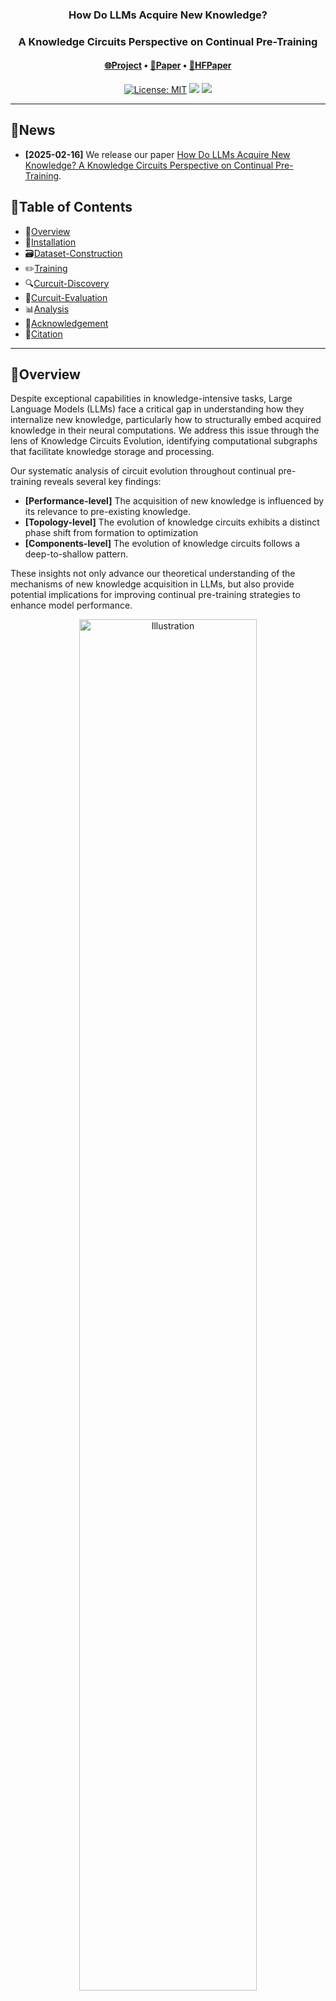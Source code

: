 <div align="center">
<h3 align="center">How Do LLMs Acquire New Knowledge?</p>
<h3 align="center">A Knowledge Circuits Perspective on Continual Pre-Training</p>

<h4 align="center">
  <a href="https://zjunlp.github.io/project/DynamicKnowledgeCircuits/">🌐Project</a> •
  <a href="https://arxiv.org/abs/2502.11196">📄Paper</a> •
  <a href="https://huggingface.co/papers/2502.11196">🤗HFPaper</a>
</h4>

[![License: MIT](https://img.shields.io/badge/License-MIT-yellow.svg)](https://opensource.org/licenses/MIT)
![](https://img.shields.io/github/last-commit/zjunlp/DynamicKnowledgeCircuits?color=green) 
![](https://img.shields.io/badge/PRs-Welcome-red)

---

</div>

## 🔔News

- <strong>[2025-02-16]</strong> We release our paper [How Do LLMs Acquire New Knowledge? A Knowledge Circuits Perspective on Continual Pre-Training](https://arxiv.org/abs/2502.11196).

## 📖Table of Contents

- 🌟[Overview](#overview)
- 🔧[Installation](#installation)
- 🗃️[Dataset-Construction](#%EF%B8%8Fdataset-construction)
- ✏️[Training](#%EF%B8%8Ftraining)
- 🔍[Curcuit-Discovery](#circuit-discovery)
- 🤔[Curcuit-Evaluation](#circuit-evaluation)
- 📊[Analysis](#analysis)
- 🌻[Acknowledgement](#acknowledgement)
- 🚩[Citation](#citation)

---

## 🌟Overview

Despite exceptional capabilities in knowledge-intensive tasks, Large Language Models (LLMs) face a critical gap in understanding how they internalize new knowledge, particularly how to structurally embed acquired knowledge in their neural computations. We address this issue through the lens of Knowledge Circuits Evolution, identifying computational subgraphs that facilitate knowledge storage and processing.

Our systematic analysis of circuit evolution throughout continual pre-training reveals several key findings:
- <strong>[Performance-level]</strong> The acquisition of new knowledge is influenced by its relevance to pre-existing knowledge.
- <strong>[Topology-level]</strong> The evolution of knowledge circuits exhibits a distinct phase shift from formation to optimization
- <strong>[Components-level]</strong> The evolution of knowledge circuits follows a deep-to-shallow pattern.

These insights not only advance our theoretical understanding of the mechanisms of new knowledge acquisition in LLMs, but also provide potential implications for improving continual pre-training strategies to enhance model performance.

<div align="center">
  <img src="./assets/illustration.png" style="width: 75%;" alt="Illustration">
</div>

## 🔧Installation

```bash
git clone https://github.com/zjunlp/DynamicKnowledgeCircuits
cd DynamicKnowledgeCircuits
pip install -r requirements.txt
```

## 🗃️Dataset-Construction

**Step1:** Generate the knowledge entities with different types and frequencies.

```bash
python data/datapoint_generation.py
```

**Step2:** Convert the knowledge entities into biography segments.

```bash
python data/text_data_generation.py
```

**Step3:** Generate the test set for the evaluation of models and knowledge circuits.

```bash
python data/query_data_generation.py
python data/circuits_data_generation.py
```

## ✏️Training

Run the continual pre-training process with the following command:

```bash
bash scripts/$model/train.sh
```
> Note: Remember to change `$model` in the script to the name model you want to train, such as `gpt2`, `gpt2-medium`, etc.

Example script for training GPT-2 small model:

```bash
model=gpt2
model_name_or_path=/mnt/8t/oyx/PLMs/${model}  # Change this to the path of the model
train_file=data/entities_50000/train.jsonl
validation_file=data/entities_50000/validation.jsonl
CUDA_VISIBLE_DEVICES=0,1 python train.py \
    --model $model \
    --model_name_or_path $model_name_or_path \
    --tokenizer_name $model_name_or_path \
    --train_file $train_file \
    --validation_file $validation_file \
    --load_data_from_cache False \
    --block_size 1024 \
    --output_dir outputs/train/$model/$(date +"%Y-%m-%d-%H-%M-%S")/checkpoints \
    --do_train \
    --do_eval \
    --eval_strategy steps \
    --per_device_train_batch_size 16 \
    --per_device_eval_batch_size 16 \
    --gradient_accumulation_steps 4 \
    --learning_rate 1e-3 \
    --weight_decay 0.1 \
    --adam_beta1 0.9 \
    --adam_beta2 0.95 \
    --adam_epsilon 1e-6 \
    --num_train_epochs 25 \
    --lr_scheduler_type constant \
    --logging_dir outputs/train/$model/$(date +"%Y-%m-%d-%H-%M-%S") \
    --logging_strategy steps \
    --logging_steps 50 \
    --save_strategy epoch \
    --report_to wandb
```

## 🔍Circuit-Discovery

Run the circuit discovery process with the following command:

```bash
bash scripts/$model/eap.sh
```
> Note: Remember to change `$model` in the script to the name model you want to train, such as `gpt2`, `gpt2-medium`, etc.

Example script for discovering knowledge circuits in GPT-2 small model:

```bash
model=gpt2
directory_path=outputs/train/gpt2/2024-12-19-22-27-33/checkpoints  # Change this to the path of the directory where the checkpoints are saved
circuit_n=300

for task in "city" "company" "major"; do
    data_file=data/entities_50000/circuit_${circuit_n}/${model}/${task}.jsonl
    for dirname in "$directory_path"/checkpoint-*/; do
        model_path="$dirname"
        for type in "new" "revised"; do
            for frequency in "high" "medium" "low"; do
                CUDA_VISIBLE_DEVICES=0 python circuit_discovery.py \
                    --model $model \
                    --model_path $model_path \
                    --task $task \
                    --data_file $data_file \
                    --type $type \
                    --frequency $frequency \
                    --batch_size 64 \
                    --method "EAP-IG"
            done
        done
    done
done
```

## 🤔Circuit-Evaluation

Run the circuit evaluation process with the following command:

```bash
bash scripts/$model/circuit_eval.sh
```
> Note: Remember to change `$model` in the script to the name model you want to train, such as `gpt2`, `gpt2-medium`, etc.

Example script for evaluate knowledge circuits in GPT-2 small model:

```bash
model=gpt2
directory_path=outputs/train/gpt2/2024-12-19-22-27-33/checkpoints  # Change this to the path of the directory where the checkpoints are saved
circuit_n=300

test_data_file=data/entities_50000/test.jsonl

for task in "city" "company" "major"; do
    eval_data_file=data/entities_50000/circuit_${circuit_n}/${model}/${task}.jsonl
    for dirname in "$directory_path"/checkpoint-*/; do
        model_path="$dirname"
        for source_type in "new" "revised"; do
            for source_frequency in "high" "medium" "low"; do
                target_type=$source_type
                for target_frequency in "high" "medium" "low"; do
                    CUDA_VISIBLE_DEVICES=0 python circuit_eval.py \
                        --model $model \
                        --model_path $model_path \
                        --task $task \
                        --eval_data_file $eval_data_file \
                        --test_data_file $test_data_file \
                        --source_type $source_type \
                        --source_frequency $source_frequency \
                        --target_type $target_type \
                        --target_frequency $target_frequency \
                        --batch_size 64 \
                        --method "EAP-IG" \
                        --topn 8000   # Change this to the number of edges that retained in the circuit
                done
            done
        done
    done
done
```

## 📊Analysis

See notebooks in the `analysis/` directory for the visualization analysis of the knowledge circuits.

## 🌻Acknowledgement

The code in this work is built on top of the projects of [transformer_lens](https://github.com/TransformerLensOrg/TransformerLens), [EAP-IG](https://github.com/hannamw/EAP-IG) and [KnowledgeCircuits](https://github.com/zjunlp/KnowledgeCircuits). Thanks for their great contributions!

## 🚩Citation

```bibtex
@misc{ou2025llmsacquirenewknowledge,
    title={How Do LLMs Acquire New Knowledge? A Knowledge Circuits Perspective on Continual Pre-Training}, 
    author={Yixin Ou and Yunzhi Yao and Ningyu Zhang and Hui Jin and Jiacheng Sun and Shumin Deng and Zhenguo Li and Huajun Chen},
    year={2025},
    eprint={2502.11196},
    archivePrefix={arXiv},
    primaryClass={cs.LG},
    url={https://arxiv.org/abs/2502.11196}, 
}
```
